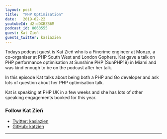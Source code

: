 ```yaml
---
layout: post
title:  "PHP Optimisation"
date:   2019-02-22
youtubeId: d2-dDXBZB6M
podcast_id: 8663555
guest: Kat Zieñ
guests_twitter: kasiazien
---
```


Todays podcast guest is Kat Zieñ who is a Fincrime engineer at Monzo, a co-organiser at PHP South West and London Gophers.
Kat gave a talk on PHP performance optimisation at Sunshine PHP (SunPHP19) in Miami and was kind enough to be on the podcast after her talk.

In this episode Kat talks about being both a PHP and Go developer and ask lots of question about her PHP optimisation talk.

Kat is speaking at PHP UK in a few weeks and she has lots of other speaking engagements booked for this year.

### Follow Kat Zieñ
- [Twitter: kasiazien](https://twitter.com/kasiazien) 
- [GitHub: katzien](https://github.com/katzien)


-------------------------------
